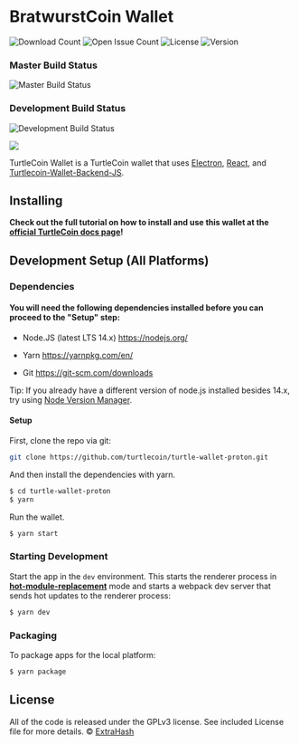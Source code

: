 # BratwurstCoin Wallet

![Download Count](https://img.shields.io/github/downloads/turtlecoin/turtle-wallet-proton/total.svg)
![Open Issue Count](https://img.shields.io/github/issues/turtlecoin/turtle-wallet-proton)
![License](https://img.shields.io/github/license/turtlecoin/turtle-wallet-proton)
![Version](https://img.shields.io/github/v/release/turtlecoin/turtle-wallet-proton)

### Master Build Status

![Master Build Status](https://github.com/turtlecoin/turtle-wallet-proton/workflows/Build%20Proton/badge.svg?branch=master)

### Development Build Status

![Development Build Status](https://github.com/turtlecoin/turtle-wallet-proton/workflows/Build%20Proton/badge.svg?branch=development)

<img src="https://raw.githubusercontent.com/turtlecoin/turtle-wallet-proton/development/screenshots/screenshot.png">
<p>
  TurtleCoin Wallet is a TurtleCoin wallet that uses <a href="http://electron.atom.io/">Electron</a>, <a href="https://facebook.github.io/react/">React</a>, and <a href="https://github.com/turtlecoin/turtlecoin-wallet-backend-js">Turtlecoin-Wallet-Backend-JS</a>.
</p>

## Installing

**Check out the full tutorial on how to install and use this wallet at the [official TurtleCoin docs page](https://docs.turtlecoin.lol/guides/wallets/using-proton-wallet)!**

## Development Setup (All Platforms)

### Dependencies

#### You will need the following dependencies installed before you can proceed to the "Setup" step:

-   Node.JS (latest LTS 14.x) https://nodejs.org/

-   Yarn https://yarnpkg.com/en/

-   Git https://git-scm.com/downloads

Tip: If you already have a different version of node.js installed besides 14.x, try using [Node Version Manager](https://github.com/nvm-sh/nvm#install--update-script).

#### Setup

First, clone the repo via git:

```bash
git clone https://github.com/turtlecoin/turtle-wallet-proton.git
```

And then install the dependencies with yarn.

```bash
$ cd turtle-wallet-proton
$ yarn
```

Run the wallet.

```bash
$ yarn start
```

### Starting Development

Start the app in the `dev` environment. This starts the renderer process in [**hot-module-replacement**](https://webpack.js.org/guides/hmr-react/) mode and starts a webpack dev server that sends hot updates to the renderer process:

```bash
$ yarn dev
```

### Packaging

To package apps for the local platform:

```bash
$ yarn package
```

## License

All of the code is released under the GPLv3 license.
See included License file for more details.
© [ExtraHash](https://github.com/ExtraHash)
